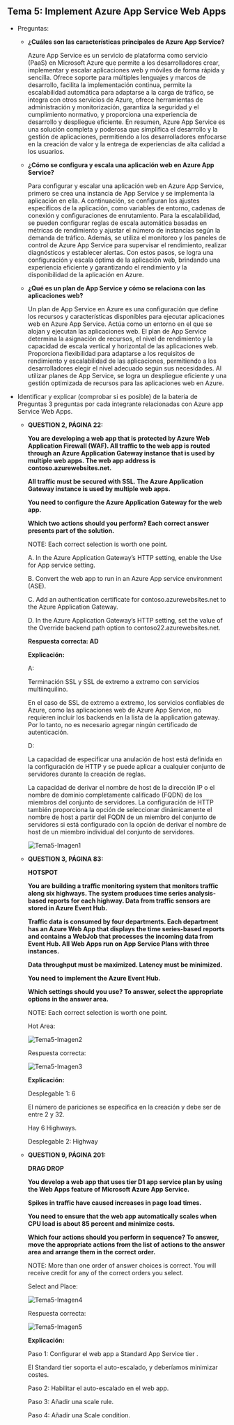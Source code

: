 ## Tema 5: Implement Azure App Service Web Apps

- Preguntas: 
  - **¿Cuáles son las características principales de Azure App Service?** 
  
    Azure App Service es un servicio de plataforma como servicio (PaaS) en Microsoft Azure que permite a los desarrolladores crear, implementar y escalar aplicaciones web y móviles de forma rápida y sencilla. Ofrece soporte para múltiples lenguajes y marcos de desarrollo, facilita la implementación continua, permite la escalabilidad automática para adaptarse a la carga de tráfico, se integra con otros servicios de Azure, ofrece herramientas de administración y monitorización, garantiza la seguridad y el cumplimiento normativo, y proporciona una experiencia de desarrollo y despliegue eficiente. En resumen, Azure App Service es una solución completa y poderosa que simplifica el desarrollo y la gestión de aplicaciones, permitiendo a los desarrolladores enfocarse en la creación de valor y la entrega de experiencias de alta calidad a los usuarios.
  
  - **¿Cómo se configura y escala una aplicación web en Azure App Service?**
  
    Para configurar y escalar una aplicación web en Azure App Service, primero se crea una instancia de App Service y se implementa la aplicación en ella. A continuación, se configuran los ajustes específicos de la aplicación, como variables de entorno, cadenas de conexión y configuraciones de enrutamiento. Para la escalabilidad, se pueden configurar reglas de escala automática basadas en métricas de rendimiento y ajustar el número de instancias según la demanda de tráfico. Además, se utiliza el monitoreo y los paneles de control de Azure App Service para supervisar el rendimiento, realizar diagnósticos y establecer alertas. Con estos pasos, se logra una configuración y escala óptima de la aplicación web, brindando una experiencia eficiente y garantizando el rendimiento y la disponibilidad de la aplicación en Azure.
  
  - **¿Qué es un plan de App Service y cómo se relaciona con las aplicaciones web?**
  
    Un plan de App Service en Azure es una configuración que define los recursos y características disponibles para ejecutar aplicaciones web en Azure App Service. Actúa como un entorno en el que se alojan y ejecutan las aplicaciones web. El plan de App Service determina la asignación de recursos, el nivel de rendimiento y la capacidad de escala vertical y horizontal de las aplicaciones web. Proporciona flexibilidad para adaptarse a los requisitos de rendimiento y escalabilidad de las aplicaciones, permitiendo a los desarrolladores elegir el nivel adecuado según sus necesidades. Al utilizar planes de App Service, se logra un despliegue eficiente y una gestión optimizada de recursos para las aplicaciones web en Azure.
  
- Identificar y explicar (comprobar si es posible) de la bateria de Preguntas 3 preguntas por cada integrante relacionadas con Azure app Service Web Apps.

  - **QUESTION 2, PÁGINA 22:**

    **You are developing a web app that is protected by Azure Web Application Firewall (WAF). All traffic to the web app is routed through an Azure Application Gateway instance that is used by multiple web apps. The web app address is contoso.azurewebsites.net.** 

    **All traffic must be secured with SSL. The Azure Application Gateway instance is used by multiple web apps.** 

    **You need to configure the Azure Application Gateway for the web app.** 

    **Which two actions should you perform? Each correct answer presents part of the solution.** 

    NOTE: Each correct selection is worth one point.

    A. In the Azure Application Gateway’s HTTP setting, enable the Use for App service setting. 

    B. Convert the web app to run in an Azure App service environment (ASE). 

    C. Add an authentication certificate for contoso.azurewebsites.net to the Azure Application Gateway. 

    D. In the Azure Application Gateway’s HTTP setting, set the value of the Override backend path option to contoso22.azurewebsites.net. 

    **Respuesta correcta: AD** 

    **Explicación:** 

    A: 

    Terminación SSL y SSL de extremo a extremo con servicios multiinquilino.

    En el caso de SSL de extremo a extremo, los servicios confiables de Azure, como las aplicaciones web de Azure App Service, no requieren incluir los backends en la lista de la application gateway. Por lo tanto, no es necesario agregar ningún certificado de autenticación.

    D: 

    La capacidad de especificar una anulación de host está definida en la configuración de HTTP y se puede aplicar a cualquier conjunto de servidores durante la creación de reglas.

    La capacidad de derivar el nombre de host de la dirección IP o el nombre de dominio completamente calificado (FQDN) de los miembros del conjunto de servidores. La configuración de HTTP también proporciona la opción de seleccionar dinámicamente el nombre de host a partir del FQDN de un miembro del conjunto de servidores si está configurado con la opción de derivar el nombre de host de un miembro individual del conjunto de servidores.

    

    ![Tema5-Imagen1](imagenes/Tema5Imagen1.png)

  - **QUESTION 3, PÁGINA 83:**

    **HOTSPOT** 

    **You are building a traffic monitoring system that monitors traffic along six highways. The system produces time series analysis-based reports for each highway. Data from traffic sensors are stored in Azure Event Hub.** 

    **Traffic data is consumed by four departments. Each department has an Azure Web App that displays the time series-based reports and contains a WebJob that processes the incoming data from Event Hub. All Web Apps run on App Service Plans with three instances.** 

    **Data throughput must be maximized. Latency must be minimized.** 

    **You need to implement the Azure Event Hub.** 

    **Which settings should you use? To answer, select the appropriate options in the answer area.** 

    NOTE: Each correct selection is worth one point. 

    Hot Area:

    ![Tema5-Imagen2](imagenes/Tema5Imagen2.png)

    Respuesta correcta:

    ![Tema5-Imagen3](imagenes/Tema5Imagen3.png)

    **Explicación:** 

    Desplegable 1: 6 

    El número de pariciones se especifica en la creación y debe ser de entre 2 y 32.

    Hay 6 Highways.

    Desplegable 2: Highway 

  - **QUESTION 9, PÁGINA 201:**

    **DRAG DROP** 

    **You develop a web app that uses tier D1 app service plan by using the Web Apps feature of Microsoft Azure App Service.**

    **Spikes in traffic have caused increases in page load times.** 

    **You need to ensure that the web app automatically scales when CPU load is about 85 percent and minimize costs.** 

    **Which four actions should you perform in sequence? To answer, move the appropriate actions from the list of actions to the answer area and arrange them in the correct order.** 

    NOTE: More than one order of answer choices is correct. You will receive credit for any of the correct orders you select.

    Select and Place:

    ![Tema5-Imagen4](imagenes/Tema5Imagen4.png)

    Respuesta correcta:

    ![Tema5-Imagen5](imagenes/Tema5Imagen5.png)

    **Explicación:** 

    Paso 1: Configurar el web app a Standard App Service tier .

    El Standard tier soporta el auto-escalado, y deberíamos minimizar costes.

    Paso 2: Habilitar el auto-escalado en el web app. 

    Paso 3: Añadir una scale rule. 

    Paso 4: Añadir una Scale condition.
